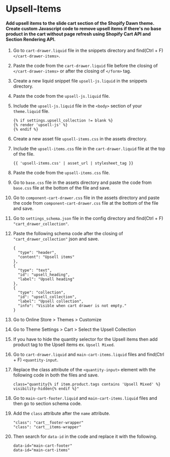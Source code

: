 # Upsell-Items
#### Add upsell items to the slide cart section of the Shopify Dawn theme. Create custom Javascript code to remove upsell items if there's no base product in the cart without page refresh using Shopify Cart API and Section Rendering API.

1. Go to `cart-drawer.liquid` file in the snippets directory and find(Ctrl + F) `</cart-drawer-items>`.

2. Paste the code from the `cart-drawer.liquid` file before the closing of `</cart-drawer-items>` or after the closing of `</form>` tag.

3. Create a new liquid snippet file `upsell-js.liquid` in the snippets directory.

4. Paste the code from the `upsell-js.liquid` file.

5. Include the `upsell-js.liquid` file in the `<body>` section of your `theme.liquid` file.

    ```
    {% if settings.upsell_collection != blank %}
    {% render 'upsell-js' %}
    {% endif %}
    ```
6. Create a new asset file `upsell-items.css` in the assets directory.

7. Include the `upsell-items.css` file in the `cart-drawer.liquid` file at the top of the file.

    `{{ 'upsell-items.css' | asset_url | stylesheet_tag }}`
    
8. Paste the code from the `upsell-items.css` file.

9. Go to `base.css` file in the assets directory and paste the code from `base.css` file at the bottom of the file and save.

10. Go to `component-cart-drawer.css` file in the assets directory and paste the code from `component-cart-drawer.css` file at the bottom of the file and save.

11. Go to `settings_schema.json` file in the config directory and find(Ctrl + F) `"cart_drawer_collection"`.

12. Paste the following schema code after the closing of `"cart_drawer_collection"` json and save.

    ```
    {
      "type": "header",
      "content": "Upsell items"
    },
    {
      "type": "text",
      "id": "upsell_heading",
      "label": "Upsell heading"
    },
    {
      "type": "collection",
      "id": "upsell_collection",
      "label": "Upsell collection",
      "info": "Visible when cart drawer is not empty."
    }
    ```
13. Go to Online Store > Themes > Customize
 
14. Go to Theme Settings > Cart > Select the Upsell Collection

15. If you have to hide the quantity selector for the Upsell items then add product tag to the Upsell items ex. `Upsell Mixed`.

16. Go to `cart-drawer.liquid` and `main-cart-items.liquid` files and find(Ctrl + F) `<quantity-input`.

17. Replace the class attribute of the `<quantity-input>` element with the following code in both the files and save.

    `class="quantity{% if item.product.tags contains 'Upsell Mixed' %} visibility-hidden{% endif %}"`
    
18. Go to `main-cart-footer.liquid` and `main-cart-items.liquid` files and then go to section schema code.

19. Add the `class` attribute after the `name` attribute.

    ```
    "class": "cart__footer-wrapper"
    "class": "cart__items-wrapper"
    ```
    
20. Then search for `data-id` in the code and replace it with the following.

    ```
    data-id="main-cart-footer"
    data-id="main-cart-items"
    ```
